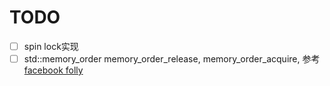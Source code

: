 # TODO

- [ ] spin lock实现
- [ ] std::memory_order memory_order_release, memory_order_acquire, 参考[facebook folly](https://github.com/facebook/folly/blob/master/folly/concurrency/ConcurrentHashMap.h)
